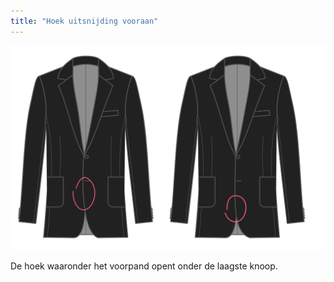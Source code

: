 ```yaml
---
title: "Hoek uitsnijding vooraan"
---
```


![Hoek uitsnijding vooraan](frontcutawayangle.svg)

De hoek waaronder het voorpand opent onder de laagste knoop.




